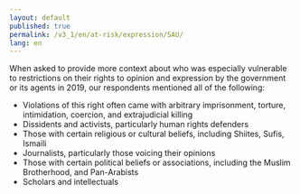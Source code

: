 ```yaml
---
layout: default
published: true
permalink: /v3_1/en/at-risk/expression/SAU/
lang: en
---
```


When asked to provide more context about who was especially vulnerable to restrictions on their rights to opinion and expression by the government or its agents in 2019, our respondents mentioned all of the following:
- Violations of this right often came with arbitrary imprisonment, torture, intimidation, coercion, and extrajudicial killing 
- Dissidents and activists, particularly human rights defenders  
- Those with certain religious or cultural beliefs, including Shiites, Sufis, Ismaili  
- Journalists, particularly those voicing their opinions  
- Those with certain political beliefs or associations, including the Muslim Brotherhood, and Pan-Arabists  
- Scholars and intellectuals  

